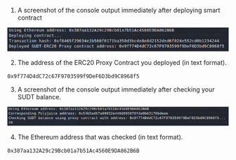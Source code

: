 1. A screenshot of the console output immediately after deploying smart contract

![sudt_erc20_smart_contract](/tasks/gitcoin-5/sudt_erc20_smart_contract.PNG)

2. The address of the ERC20 Proxy Contract you deployed (in text format).

```
0x9f774D4dC72c67F9703599f9DeF6D3bd9C8968f5
```

3. A screenshot of the console output immediately after checking your SUDT balance.

![sudt_balance](/tasks/gitcoin-5/SUDT_balance.PNG)

4. The Ethereum address that was checked (in text format).

```
0x387aa132A29c29Bcb01a7b51Ac4560E9DA862B6B
```